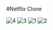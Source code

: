 #Netflix Clone

![4](https://github.com/Devansh-Mehra/Netflix-Clone/assets/81522384/59b40ad6-eb41-46d0-b1b1-a1b675552359)
![3](https://github.com/Devansh-Mehra/Netflix-Clone/assets/81522384/1673f7a7-8cb9-4ab9-95f8-7d407116c715)
![1](https://github.com/Devansh-Mehra/Netflix-Clone/assets/81522384/de772425-086b-40d0-ac71-beee1eb67a02)
![2](https://github.com/Devansh-Mehra/Netflix-Clone/assets/81522384/eb4d31c8-54a9-49dd-8736-30d12c11d248)

